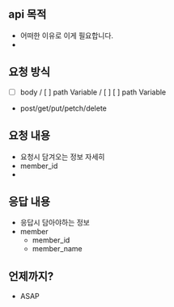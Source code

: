 ## api 목적
- 어떠한 이유로 이게 필요합니다.
- 

## 요청 방식
- [ ] body / [ ] path Variable / [ ]  [ ] path Variable  
- post/get/put/petch/delete

## 요청 내용 
- 요청시 담겨오는 정보 자세히
- member_id
- 

## 응답 내용
-  응답시 담아야하는 정보
-  member
	- member_id
	- member_name

## 언제까지?
- ASAP